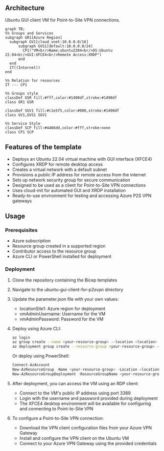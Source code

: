 ## Architecture
Ubuntu GUI client VM for Point-to-Site VPN connections.

```mermaid
graph TB;
%% Groups and Services
subgraph GR1[Azure Region]
  subgraph GV1[cloud_vnet:10.0.0.0/16]
      subgraph GVS1[default:10.0.0.0/24]
        CP1("VM<br/>Name:ubuntu2204<br/>OS:Ubuntu 22.04<br/>GUI:XFCE4<br/>Remote Access:XRDP")
      end
  end
  IT((Internet))
end

%% Relation for resources
IT --- CP1

%% Groups style
classDef GSR fill:#fff,color:#1490df,stroke:#1490df
class GR1 GSR

classDef SGV1 fill:#c1e5f5,color:#000,stroke:#1490df
class GV1,GVS1 SGV1
 
%% Service Style
classDef SCP fill:#4466dd,color:#fff,stroke:none
class CP1 SCP

```

## Features of the template

- Deploys an Ubuntu 22.04 virtual machine with GUI interface (XFCE4)
- Configures XRDP for remote desktop access
- Creates a virtual network with a default subnet
- Provisions a public IP address for remote access from the internet
- Sets up network security group for secure communication
- Designed to be used as a client for Point-to-Site VPN connections
- Uses cloud-init for automated GUI and XRDP installation
- Ready-to-use environment for testing and accessing Azure P2S VPN gateways

## Usage

### Prerequisites
- Azure subscription
- Resource group created in a supported region
- Contributor access to the resource group
- Azure CLI or PowerShell installed for deployment

### Deployment

1. Clone the repository containing the Bicep templates
2. Navigate to the ubuntu-gui-client-for-p2svpn directory
3. Update the parameter.json file with your own values:
   - locationSite1: Azure region for deployment
   - vmAdminUsername: Username for the VM
   - vmAdminPassword: Password for the VM

4. Deploy using Azure CLI:
   ```bash
   az login
   az group create --name <your-resource-group> --location <location>
   az deployment group create --resource-group <your-resource-group> --template-file main.bicep --parameters parameter.json
   ```

   Or deploy using PowerShell:
   ```powershell
   Connect-AzAccount
   New-AzResourceGroup -Name <your-resource-group> -Location <location>
   New-AzResourceGroupDeployment -ResourceGroupName <your-resource-group> -TemplateFile main.bicep -TemplateParameterFile parameter.json
   ```

5. After deployment, you can access the VM using an RDP client:
   - Connect to the VM's public IP address using port 3389
   - Login with the username and password provided during deployment
   - The XFCE4 desktop environment will be available for configuring and connecting to Point-to-Site VPN

6. To configure a Point-to-Site VPN connection:
   - Download the VPN client configuration files from your Azure VPN Gateway
   - Install and configure the VPN client on the Ubuntu VM
   - Connect to your Azure VPN Gateway using the provided credentials